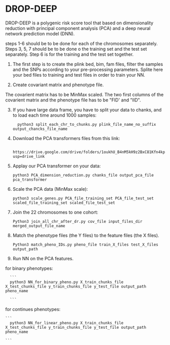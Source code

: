 # DROP-DEEP
DROP-DEEP is a polygenic risk score tool that based on dimensionality reduction with principal component analysis (PCA) and a deep neural network prediction model (DNN).

steps 1-6 should be to be done for each of the chromosomes separately.
Steps 3, 5, 7 should be to be done o the training set and the test set separately. 
Step 6 is for the training and the test set together.



1.	The first step is to create the plink bed, bim, fam files, filter the samples and the SNPs according to your pre-processing parameters. Splite here your bed files to training and test files in order to train your NN. 

2.	Create covariant matrix and phenotype file.

   The covarient matrix has to be MinMax scaled. 
   The two first columns of the covarient matrix and the phenotype file has to be "FID' and "IID".

3.	If you have large data frame, you have to split your data to chanks, and to load each time around 1000 samples:
    ```
      python3 split_each_chr_to_chunks.py plink_file_name_no_suffix output_chancks_file_name
     ```
  	
5.	Download the PCA transformers files from this link:

         https://drive.google.com/drive/folders/1oukhU_B4nM5kH9z2BxC81Kfn4kp05JAm?usp=drive_link
   
6.	 Applay our PCA transformer on your data:
   
       ```
      python3 PCA_dimension_reduction.py chanks_file output_pca_file pca_transformer
  	  ```
       

7.	Scale the PCA data (MinMax scale):
      ```
      python3 scale_genes.py PCA_file_training_set PCA_file_test_set scaled_file_training_set scaled_file_test_set
      ```

8.	Join the 22 chromosomes to one cohort:
      ```
      Python3 join_all_chr_after_dr.py cov_file input_files_dir merged_output_file_name
      ```

7.	Match the phenotype files (the Y files) to the feature files (the X files).
      ```
      Python3 match_pheno_IDs.py pheno_file train_X_files test_X_files output_path
      ```
9.	Run NN on the PCA features.

  for binary phenotypes:
   
      ```
      python3 NN_for_binary_pheno.py X_train_chunks_file X_test_chunks_file y_train_chunks_file y_test_file output_path pheno_name
      
      ```
  for continues phenotypes:
    
    ```
      python3 NN_for_linear_pheno.py X_train_chunks_file X_test_chunks_file y_train_chunks_file y_test_file output_path pheno_name
      
    ```
